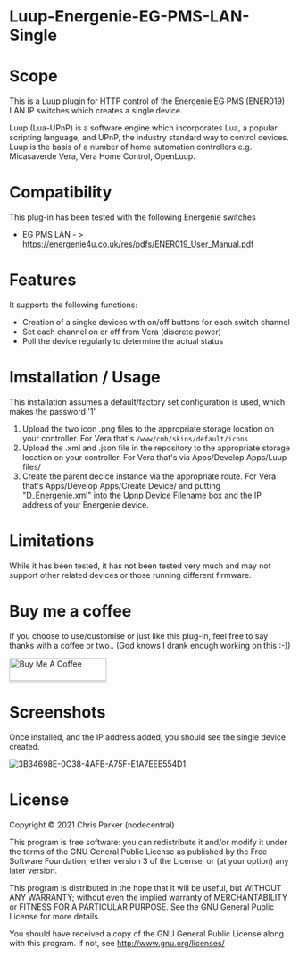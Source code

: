 # Luup-Energenie-EG-PMS-LAN-Single

# Scope

This is a Luup plugin for HTTP control of the Energenie EG PMS (ENER019) LAN IP switches which creates a single device.

Luup (Lua-UPnP) is a software engine which incorporates Lua, a popular scripting language, and UPnP, the industry standard way to control devices. Luup is the basis of a number of home automation controllers e.g. Micasaverde Vera, Vera Home Control, OpenLuup.

# Compatibility

This plug-in has been tested with the following Energenie switches

* EG PMS LAN - > https://energenie4u.co.uk/res/pdfs/ENER019_User_Manual.pdf

# Features

It supports the following functions:

* Creation of a singke devices with on/off buttons for each switch channel
* Set each channel on or off from Vera (discrete power)
* Poll the device regularly to determine the actual status

# Imstallation / Usage

This installation assumes a default/factory set configuration is used, which makes the password '1'

1. Upload the two icon .png files to the appropriate storage location on your controller. For Vera that's `/www/cmh/skins/default/icons`
2. Upload the .xml and .json file in the repository to the appropriate storage location on your controller. For Vera that's via Apps/Develop Apps/Luup files/
3. Create the parent decice instance via the appropriate route. For Vera that's Apps/Develop Apps/Create Device/ and putting "D_Energenie.xml" into the Upnp Device Filename box and the IP address of your Energenie device.

# Limitations

While it has been tested, it has not been tested very much and may not support other related devices or those running different firmware.

# Buy me a coffee

If you choose to use/customise or just like this plug-in, feel free to say thanks with a coffee or two.. 
(God knows I drank enough working on this :-)) 

<a href="https://www.paypal.me/nodezero" target="_blank"><img src="https://www.buymeacoffee.com/assets/img/custom_images/orange_img.png" alt="Buy Me A Coffee" style="height: 41px !important;width: 174px !important;box-shadow: 0px 3px 2px 0px rgba(190, 190, 190, 0.5) !important;-webkit-box-shadow: 0px 3px 2px 0px rgba(190, 190, 190, 0.5) !important;" ></a>

# Screenshots

Once installed, and the IP address added, you should see the single device created.

![3B34698E-0C38-4AFB-A75F-E1A7EEE554D1](https://user-images.githubusercontent.com/4349292/148123179-5fac6bc0-ecab-4cf5-9b30-a4734890c11a.jpeg)


# License

Copyright © 2021 Chris Parker (nodecentral)

This program is free software: you can redistribute it and/or modify it under the terms of the GNU General Public License as published by the Free Software Foundation, either version 3 of the License, or (at your option) any later version.

This program is distributed in the hope that it will be useful, but WITHOUT ANY WARRANTY; without even the implied warranty of MERCHANTABILITY or FITNESS FOR A PARTICULAR PURPOSE. See the GNU General Public License for more details.

You should have received a copy of the GNU General Public License along with this program. If not, see http://www.gnu.org/licenses/
